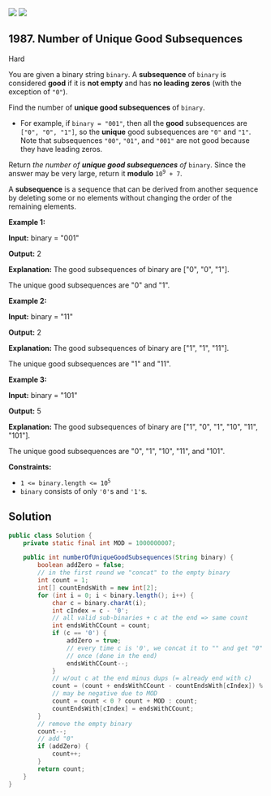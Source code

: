 [![](https://img.shields.io/github/stars/javadev/LeetCode-in-Java?label=Stars&style=flat-square)](https://github.com/javadev/LeetCode-in-Java)
[![](https://img.shields.io/github/forks/javadev/LeetCode-in-Java?label=Fork%20me%20on%20GitHub%20&style=flat-square)](https://github.com/javadev/LeetCode-in-Java/fork)

## 1987\. Number of Unique Good Subsequences

Hard

You are given a binary string `binary`. A **subsequence** of `binary` is considered **good** if it is **not empty** and has **no leading zeros** (with the exception of `"0"`).

Find the number of **unique good subsequences** of `binary`.

*   For example, if `binary = "001"`, then all the **good** subsequences are `["0", "0", "1"]`, so the **unique** good subsequences are `"0"` and `"1"`. Note that subsequences `"00"`, `"01"`, and `"001"` are not good because they have leading zeros.

Return _the number of **unique good subsequences** of_ `binary`. Since the answer may be very large, return it **modulo** <code>10<sup>9</sup> + 7</code>.

A **subsequence** is a sequence that can be derived from another sequence by deleting some or no elements without changing the order of the remaining elements.

**Example 1:**

**Input:** binary = "001"

**Output:** 2

**Explanation:** The good subsequences of binary are ["0", "0", "1"].

The unique good subsequences are "0" and "1". 

**Example 2:**

**Input:** binary = "11"

**Output:** 2

**Explanation:** The good subsequences of binary are ["1", "1", "11"].

The unique good subsequences are "1" and "11".

**Example 3:**

**Input:** binary = "101"

**Output:** 5

**Explanation:** The good subsequences of binary are ["1", "0", "1", "10", "11", "101"].

The unique good subsequences are "0", "1", "10", "11", and "101". 

**Constraints:**

*   <code>1 <= binary.length <= 10<sup>5</sup></code>
*   `binary` consists of only `'0'`s and `'1'`s.

## Solution

```java
public class Solution {
    private static final int MOD = 1000000007;

    public int numberOfUniqueGoodSubsequences(String binary) {
        boolean addZero = false;
        // in the first round we "concat" to the empty binary
        int count = 1;
        int[] countEndsWith = new int[2];
        for (int i = 0; i < binary.length(); i++) {
            char c = binary.charAt(i);
            int cIndex = c - '0';
            // all valid sub-binaries + c at the end => same count
            int endsWithCCount = count;
            if (c == '0') {
                addZero = true;
                // every time c is '0', we concat it to "" and get "0" - we wish to count it only
                // once (done in the end)
                endsWithCCount--;
            }
            // w/out c at the end minus dups (= already end with c)
            count = (count + endsWithCCount - countEndsWith[cIndex]) % MOD;
            // may be negative due to MOD
            count = count < 0 ? count + MOD : count;
            countEndsWith[cIndex] = endsWithCCount;
        }
        // remove the empty binary
        count--;
        // add "0"
        if (addZero) {
            count++;
        }
        return count;
    }
}
```